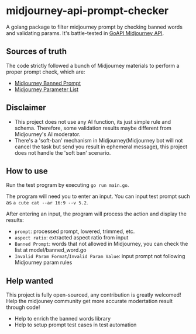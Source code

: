 # midjourney-api-prompt-checker
A golang package to filter midjourney prompt by checking banned words and validating params. It's battle-tested in [GoAPI Midjourney API](https://www.goapi.ai/midjourney-api).

## Sources of truth
The code strictly followed a bunch of Midjourney materials to perform a proper prompt check, which are:
- [Midjourney Banned Prompt](https://github.com/Goapiai/midjourney-api-prompt-checker/blob/main/model/banned_word.go)
- [Midjourney Parameter List](https://docs.midjourney.com/docs/parameter-list)

## Disclaimer
- This project does not use any AI function, its just simple rule and schema. Therefore, some validation results maybe different from Midjourney's AI moderator.
- There's a 'soft-ban' mechanism in Midjourney(Midjourney bot will not cancel the task but send you result in ephemeral message), this project does not handle the 'soft ban' scenario.

## How to use
Run the test program by executing `go run main.go`.

The program will need you to enter an input. You can input test prompt such as `a cute cat --ar 16:9 --v 5.2`.

After entering an input, the program will process the action and display the results:
- `prompt`: processed prompt, lowered, trimmed, etc.
- `aspect ratio`: extracted aspect ratio from input
- `Banned Prompt`: words that not allowed in Midjourney, you can check the list at model/banned_word.go
- `Invalid Param Format`/`Invalid Param Value`: input prompt not following Midjourney param rules


## Help wanted
This project is fully open-sourced, any contribution is greatly welcomed! Help the midjouney community get more accurate modertation result through code!
- Help to enrich the banned words library
- Help to setup prompt test cases in test automation
